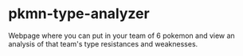 # pkmn-type-analyzer
Webpage where you can put in your team of 6 pokemon and view an analysis of that team's type resistances and weaknesses.
